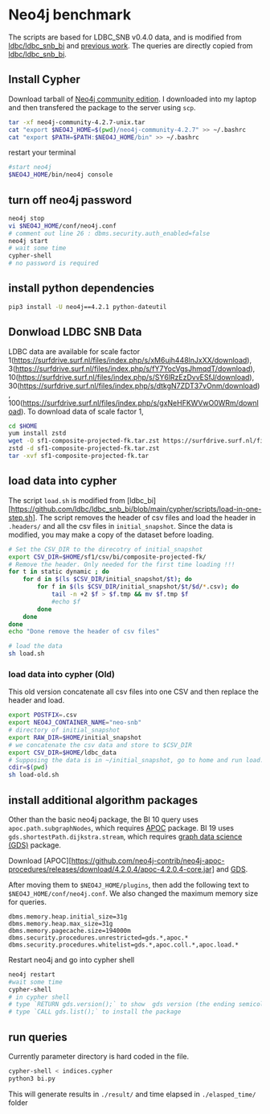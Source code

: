 # Neo4j benchmark

The scripts are based for LDBC_SNB v0.4.0 data, and is modified from [ldbc/ldbc_snb_bi](https://github.com/ldbc/ldbc_snb_bi/tree/main/cypher/) and [previous work](https://github.com/zhuang29/graph_database_benchmark/tree/master/neo4j). The queries are directly copied from [ldbc/ldbc_snb_bi](https://github.com/ldbc/ldbc_snb_bi/tree/main/cypher/).

## Install Cypher
Download tarball of [Neo4j community edition](https://neo4j.com/download-center/#community). I downloaded into my laptop and then transfered the package to the server using `scp`.
```sh
tar -xf neo4j-community-4.2.7-unix.tar
cat "export $NEO4J_HOME=$(pwd)/neo4j-community-4.2.7" >> ~/.bashrc
cat "export $PATH=$PATH:$NEO4J_HOME/bin" >> ~/.bashrc
```
restart your terminal
```sh
#start neo4j
$NEO4J_HOME/bin/neo4j console
```
## turn off neo4j password
```sh
neo4j stop
vi $NEO4J_HOME/conf/neo4j.conf
# comment out line 26 : dbms.security.auth_enabled=false
neo4j start
# wait some time
cypher-shell
# no password is required
```

## install python dependencies
```sh
pip3 install -U neo4j==4.2.1 python-dateutil
```


## Donwload LDBC SNB Data 
LDBC data are available for scale factor 1(https://surfdrive.surf.nl/files/index.php/s/xM6ujh448lnJxXX/download), 3(https://surfdrive.surf.nl/files/index.php/s/fY7YocVgsJhmqdT/download), 10(https://surfdrive.surf.nl/files/index.php/s/SY6lRzEzDvvESfJ/download), 30(https://surfdrive.surf.nl/files/index.php/s/dtkgN7ZDT37vOnm/download), 100(https://surfdrive.surf.nl/files/index.php/s/gxNeHFKWVwO0WRm/download). To download data of scale factor 1,

```sh
cd $HOME
yum install zstd
wget -O sf1-composite-projected-fk.tar.zst https://surfdrive.surf.nl/files/index.php/s/xM6ujh448lnJxXX/download 
zstd -d sf1-composite-projected-fk.tar.zst 
tar -xvf sf1-composite-projected-fk.tar
```

## load data into cypher
The script `load.sh` is modified from [ldbc_bi][https://github.com/ldbc/ldbc_snb_bi/blob/main/cypher/scripts/load-in-one-step.sh]. The script removes the header of csv files and load the header in `.headers/` and all the csv files in `initial_snapshot`. Since the data is modified, you may make a copy of the dataset before loading.
```sh
# Set the CSV_DIR to the direcotry of initial_snapshot
export CSV_DIR=$HOME/sf1/csv/bi/composite-projected-fk/
# Remove the header. Only needed for the first time loading !!!
for t in static dynamic ; do
    for d in $(ls $CSV_DIR/initial_snapshot/$t); do
        for f in $(ls $CSV_DIR/initial_snapshot/$t/$d/*.csv); do
            tail -n +2 $f > $f.tmp && mv $f.tmp $f 
            #echo $f
        done
    done
done 
echo "Done remove the header of csv files"

# load the data
sh load.sh 
```


### load data into cypher (Old)
This old version concatenate all csv files into one CSV and then replace the header and load.
```sh
export POSTFIX=.csv
export NEO4J_CONTAINER_NAME="neo-snb"
# directory of initial_snapshot
export RAW_DIR=$HOME/initial_snapshot
# we concatenate the csv data and store to $CSV_DIR 
export CSV_DIR=$HOME/ldbc_data 
# Supposing the data is in ~/initial_snapshot, go to home and run load.sh
cdir=$(pwd)
sh load-old.sh 
```


## install additional algorithm packages
Other than the basic neo4j package, the BI 10 query uses `apoc.path.subgraphNodes`, which requires [APOC](https://neo4j.com/labs/apoc/4.1/installation/) package. 
BI 19 uses `gds.shortestPath.dijkstra.stream`, which requires [graph data science (GDS)](https://neo4j.com/docs/graph-data-science/current/installation/) package. 

Download [APOC][https://github.com/neo4j-contrib/neo4j-apoc-procedures/releases/download/4.2.0.4/apoc-4.2.0.4-core.jar] and [GDS](https://s3-eu-west-1.amazonaws.com/com.neo4j.graphalgorithms.dist/graph-data-science/neo4j-graph-data-science-1.6.0-standalone.zip). 

After moving them to `$NEO4J_HOME/plugins`, then add the following text to `$NEO4J_HOME/conf/neo4j.conf`. We also changed the maximum memory size for queries.
```
dbms.memory.heap.initial_size=31g
dbms.memory.heap.max_size=31g
dbms.memory.pagecache.size=194000m
dbms.security.procedures.unrestricted=gds.*,apoc.*
dbms.security.procedures.whitelist=gds.*,apoc.coll.*,apoc.load.*
```

Restart neo4j and go into cypher shell
```sh
neo4j restart
#wait some time
cypher-shell
# in cypher shell 
# type `RETURN gds.version();` to show  gds version (the ending semicolon is required)
# type `CALL gds.list();` to install the package
```


## run queries
Currently parameter directory is hard coded in the file.
```sh
cypher-shell < indices.cypher
python3 bi.py
```
This will generate results in `./result/` and time elapsed in `./elasped_time/` folder


